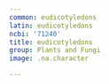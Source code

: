 ```yaml
---
common: eudicotyledons
latin: eudicotyledons
ncbi: '71240'
title: eudicotyledons
group: Plants and Fungi
image: .na.character

---
```

